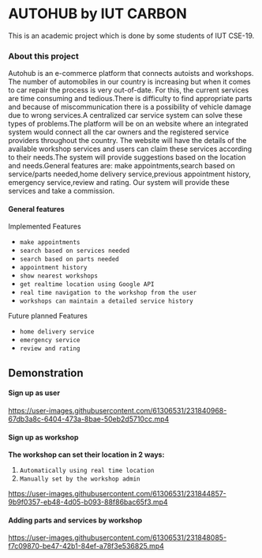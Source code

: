 # AUTOHUB by IUT CARBON   

This is an academic project which is done by some students of IUT CSE-19.

### About this project

Autohub is an e-commerce platform that connects autoists and workshops. The number
of automobiles in our country is increasing but when it comes to car repair the process is
very out-of-date. For this, the current services are time consuming and tedious.There is
difficulty to find appropriate parts and because of miscommunication there is a possibility
of vehicle damage due to wrong services.A centralized car service system can solve these
types of problems.The platform will be on an website where an integrated system would
connect all the car owners and the registered service providers throughout the country.
The website will have the details of the available workshop services and users can claim
these services according to their needs.The system will provide suggestions based on the
location and needs.General features are: make appointments,search based on service/parts
needed,home delivery service,previous appointment history, emergency service,review
and rating. Our system will provide these services and take a commission.

#### General features 
Implemented Features
- `make appointments`
- `search based on services needed`
- `search based on parts needed`
- `appointment history`
- `show nearest workshops`
- `get realtime location using Google API`
- `real time navigation to the workshop from the user`
- `workshops can maintain a detailed service history`

Future planned Features
- `home delivery service`
- `emergency service`
- `review and rating`


## Demonstration

#### Sign up as user 
https://user-images.githubusercontent.com/61306531/231840968-67db3a8c-6404-473a-8bae-50eb2d5710cc.mp4

#### Sign up as workshop
**The workshop can set their location in 2 ways:**
 1. `Automatically using real time location`
 2. `Manually set by the workshop admin`

https://user-images.githubusercontent.com/61306531/231844857-9b9f0357-eb48-4d05-b093-88f86bac65f3.mp4

#### Adding parts and services by workshop

https://user-images.githubusercontent.com/61306531/231848085-f7c09870-be47-42b1-84ef-a78f3e536825.mp4










